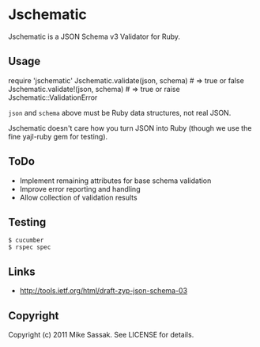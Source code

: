 # Jschematic

Jschematic is a JSON Schema v3 Validator for Ruby. 

## Usage

   require 'jschematic'
   Jschematic.validate(json, schema)  # => true or false
   Jschematic.validate!(json, schema) # => true or raise Jschematic::ValidationError

`json` and `schema` above must be Ruby data structures, not real JSON.

Jschematic doesn't care how you turn JSON into Ruby (though we use the
fine yajl-ruby gem for testing).

## ToDo

* Implement remaining attributes for base schema validation
* Improve error reporting and handling
* Allow collection of validation results

## Testing

    $ cucumber
    $ rspec spec

## Links

* http://tools.ietf.org/html/draft-zyp-json-schema-03

## Copyright

Copyright (c) 2011 Mike Sassak. See LICENSE for details.
